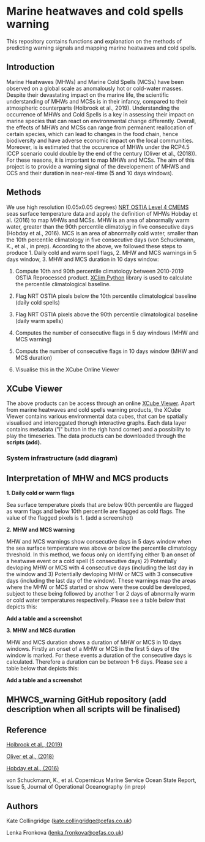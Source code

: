 # Marine heatwaves and cold spells warning
This repository contains functions and explanation on the methods of predicting warning signals and mapping marine heatwaves and cold spells. 

## Introduction

Marine Heatwaves (MHWs) and Marine Cold Spells (MCSs) have been observed on a global scale as anomalously hot or cold-water masses. Despite their devastating impact on the marine life, the scientific understanding of MHWs and MCSs is in their infancy, compared to their atmospheric counterparts (Holbrook et al., 2019). Understanding the occurrence of MHWs and Cold Spells is a key in assessing their impact on marine species that can react on environmental change differently. Overall, the effects of MHWs and MCSs can range from permanent reallocation of certain species, which can lead to changes in the food chain, hence biodiversity and have adverse economic impact on the local communities. Moreover, is is estimated that the occurence of MHWs under the RCP4.5 ICCP scenario could double by the end of the century (Oliver et al., (2018)). For these reasons, it is important to map MHWs and MCSs. The aim of this project is to provide a warning signal of the developement of MHWS and CCS and their duration in near-real-time (5 and 10 days windows).


## Methods
We use high resolution (0.05x0.05 degrees) [NRT OSTIA Level 4 CMEMS](https://resources.marine.copernicus.eu/?option=com_csw&view=details&product_id=SST_GLO_SST_L4_NRT_OBSERVATIONS_010_001) seas surface temperature data and apply the definition of MHWs Hobday et al. (2016) to map MHWs and MCSs.  MHW is an area of abnormally warm water, greater than the 90th percentile climatolyg in five consecutive days (Hobday et al., 2016). MCS is an area of abnormally cold water, smaller than the 10th percentile climatology in five consecutive days (von Schuckmann, K., et al., in prep). According to the above, we followed these steps to produce 1. Daily cold and warm spell flags, 2. MHW and MCS warnings in 5 days window, 3. MHW and MCS duration in 10 days window:

1. Compute 10th and 90th percentile climatology between 2010-2019 OSTIA Reprocessed product. [XClim Python](https://xclim.readthedocs.io/en/stable/api.html) library is used to calculate the percentile climatological baseline.  

2. Flag NRT OSTIA pixels below the 10th percentile climatological baseline (daily cold spells)

3. Flag NRT OSTIA pixels above the 90th percentile climatological baseline (daily warm spells)

4. Computes the number of consecutive flags in 5 day windows (MHW and MCS warning)

6. Computs the number of consecutive flags in 10 days window  (MHW and MCS duration)

7. Visualise this in the XCube Online Viewer



## XCube Viewer 

The above products can be access through an online [XCube Viewer](https://eutro-cube.cefas.co.uk/). Apart from marine heatwaves and cold spells warning products, the XCube Viewer contains various environmental data cubes, that can be spatially visualised and interoggated thorugh interactive graphs. Each data layer contains metadata ("i" button in the righ hand corner) and a possibility to play the timeseries. The data products can be downloaded through the **scripts (add).**

### System infrastructure (add diagram)

## Interpretation of MHW and MCS products

**1. Daily cold or warm flags**

Sea surface temperature pixels that are below 90th percentile are flagged as warm flags and below 10th percentile are flagged as cold flags. The value of the flagged pixels is 1. (add a screenshot)

**2. MHW and MCS warning**

MHW and MCS warnings show consecutive days in 5 days window when the sea surface temperature was above or below the percentile climatology threshold. In this method, we focus only on identifying either 1) an onset of a heatwave event or a cold spell (5 consecutive days) 2) Potentially devloping MHW or MCS with 4 consecutive days (including the last day in the window and 3) Potentially devloping MHW or MCS with 3 consecutive days (including the last day of the window). These warnings map the areas where the MHW or MCS started or show were these could be developed, subject to these being followed by another 1 or 2 days of abnormally warm or cold water temperatures respectivelly. Please see a table below that depicts this:

**Add a table and a screenshot**

**3. MHW and MCS duration**

MHW and MCS duration shows a duration of MHW or MCS in 10 days windows. Firstly an onset of a MHW or MCS in the first 5 days of the window is marked. For these events a duration of the consecutive days is calculated. Therefore a duration can be between 1-6 days. Please see a table below that depicts this:

**Add a table and a screenshot**






## MHWCS_warning GitHub repository (add description when all scripts will be finalised)



## Reference

[Holbrook et al., (2019)](https://www.nature.com/articles/s41467-019-10206-z)

[Oliver et al., (2018)](https://pubmed.ncbi.nlm.nih.gov/29636482/)

[Hobday et al., (2016)](https://www.sciencedirect.com/science/article/pii/S0079661116000057)

von Schuckmann, K., et al. Copernicus Marine Service Ocean State Report, Issue 5, Journal of Operational Oceanography (in prep) 

## Authors
Kate Collingridge (kate.collingridge@cefas.co.uk)

Lenka Fronkova (lenka.fronkova@cefas.co.uk)


 
